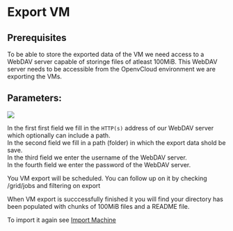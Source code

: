 # Export VM

## Prerequisites

To be able to store the exported data of the VM we need access to a WebDAV server capable of storinge files of atleast 100MiB. This WebDAV server needs to be accessible from the OpenvCloud environment we are exporting the VMs.

## Parameters:

![](exportvm.png)


In the first first field we fill in the `HTTP(s)` address of our WebDAV server which optionally can include a path.  
In the second field we fill in a path (folder) in which the export data shold be save.  
In the third field we enter the username of the WebDAV server.  
In the fourth field we enter the password of the WebDAV server.  

You VM export will be scheduled. You can follow up on it by checking /grid/jobs and filtering on export

When VM export is succcessfully finished it you will find your directory has been populated with chunks of 100MiB files and a README file.

To import it again see [Import Machine](../../CloudSpaces/CloudSpaces.md)
